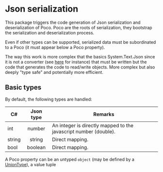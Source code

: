 # Json serialization

This package triggers the code generation of Json serialization and deserialization of Poco. Poco are the roots of serialization,
they bootstrap the serialization and deserialization process.

Even if other types can be supported, serialized data must be subordinated to a Poco (it must appear below a Poco property).

The way this work is more complex that the basics System.Text.Json since it is not a converter (see [here](https://docs.microsoft.com/en-us/dotnet/standard/serialization/system-text-json-converters-how-to)
for instance) that must be written but the code that generates the code to read/write objects. More complex but also deeply "type safe" and
potentially more efficient.

## Basic types

By default, the following types are handled:


| C#       |  Json type    |  Remarks |
|----------|:-------------:|------|
| int      |  number       | An integer is directly mapped to the javascript number (double). |
| string   |  string       | Direct mapping. |
| bool     |  boolean      | Direct mapping. |


A Poco property can be an untyped `object` (may be defined by a [UnionType](../CK.StObj.Model/Poco/UnionTypeAttribute.cs)), a value tuple
